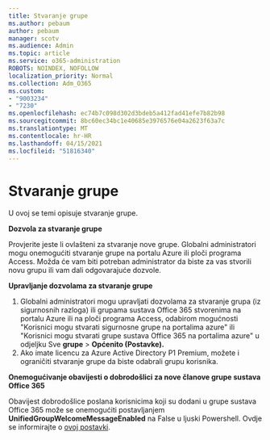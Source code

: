 ```yaml
---
title: Stvaranje grupe
ms.author: pebaum
author: pebaum
manager: scotv
ms.audience: Admin
ms.topic: article
ms.service: o365-administration
ROBOTS: NOINDEX, NOFOLLOW
localization_priority: Normal
ms.collection: Adm_O365
ms.custom:
- "9003234"
- "7230"
ms.openlocfilehash: ec74b7c098d302d3bdeb5a412fad41efe7b82b98
ms.sourcegitcommit: 8bc60ec34bc1e40685e3976576e04a2623f63a7c
ms.translationtype: MT
ms.contentlocale: hr-HR
ms.lasthandoff: 04/15/2021
ms.locfileid: "51816340"
---
```

# <a name="create-a-group"></a>Stvaranje grupe

U ovoj se temi opisuje stvaranje grupe.

**Dozvola za stvaranje grupe**

Provjerite jeste li ovlašteni za stvaranje nove grupe. Globalni administratori mogu onemogućiti stvaranje grupe na portalu Azure ili ploči programa Access. Možda će vam biti potreban administrator da biste za vas stvorili novu grupu ili vam dali odgovarajuće dozvole.

**Upravljanje dozvolama za stvaranje grupe**

1. Globalni administratori mogu upravljati dozvolama za stvaranje grupa (iz sigurnosnih razloga) ili grupama sustava Office 365 stvorenima na portalu Azure ili na ploči programa Access, odabirom mogućnosti "Korisnici mogu stvarati sigurnosne grupe na portalima azure" ili "Korisnici mogu stvarati grupe sustava Office 365 na portalima azure" u odjeljku Sve **grupe**  >  **Općenito (Postavke).**
2. Ako imate licencu za Azure Active Directory P1 Premium, možete i ograničiti stvaranje grupe da biste odabrali grupu korisnika.

**Onemogućivanje obavijesti o dobrodošlici za nove članove grupe sustava Office 365**

Obavijest dobrodošlice poslana korisnicima koji su dodani u grupe sustava Office 365 može se onemogućiti postavljanjem **UnifiedGroupWelcomeMessageEnabled** na False u ljuski Powershell. Ovdje se informirajte o [ovoj postavki](https://docs.microsoft.com/powershell/module/exchange/set-unifiedgroup?view=exchange-ps&preserve-view=true).

